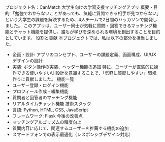 プロジェクト名：CanMatch
大学生向けの学習支援マッチングアプリ
概要・目的
「勉強でわからないことがあっても、気軽に質問できる相手が見つからない」という大学生の課題を解決するため、4人チームで2日間のハッカソンで開発しました。
このアプリは、ユーザー同士が気軽に質問・回答できるマッチング機能とチャット機能を提供し、誰もが学びを深められる環境を創出することを目的としています。
役割と貢献
本プロジェクトでは、私は以下の部分を担当しました。
* 企画・設計: アプリのコンセプト、ユーザーの課題定義、画面構成、UI/UXデザインの設計
* 実装: ボタン操作の実装、ヘッダー機能の追加
  特に、ユーザーが直感的に操作できる使いやすいUI設計を意識することで、「気軽に質問しやすい」環境作りに貢献しました。
機能一覧
* ユーザー登録・ログイン機能
* プロフィール作成・編集機能
* 質問者と回答者のマッチング機能
* リアルタイムチャット機能
技術スタック
* 言語: Python, HTML, CSS, JavaScript
* フレームワーク: Flask
今後の改善点
* マッチングアルゴリズムの精度向上
* 質問内容に応じて、関連するユーザーを推薦する機能の追加
* スマートフォンでの表示最適化（レスポンシブデザイン対応）
